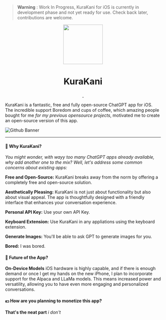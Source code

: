 > **Warning** : Work In Progress, KuraKani for iOS is currently in development phase and not yet ready for use. Check back later, contributions are welcome.

<p align="center">

  <img src="https://github.com/Aayush9029/KuraKani/assets/43297314/f9842405-c6e3-48bd-affc-a687e3661653" height="128">
  <h1 align="center">KuraKani</h1>
</p>


<p align="center">
  <a aria-label="Follow Developer on Linkedin" href="https://www.linkedin.com/in/aayush-p-616b6b16a/" target="_blank">
    <img alt="" src="https://img.shields.io/badge/Follow%20@Aayush Pokharel-black.svg?style=for-the-badge&logo=Linkedin">
  </a>

<!--     <a aria-label="Download App" href="https://aayush9029.gumroad.com/l/boltapp" target="_blank">
    <img alt="" src="https://img.shields.io/badge/Download%20Latest%20Version-black.svg?style=for-the-badge&logo=apple">
  </a> -->
  <a aria-label="Buy me a coffee (support app's development)" href="https://www.buymeacoffee.com/swiftdev" target="_blank">
    <img alt="" src="https://img.shields.io/badge/Support%20Development-black.svg?style=for-the-badge&logo=ko-fi">
  </a>
</p>

KuraKani is a fantastic, free and fully open-source ChatGPT app for iOS. The incredible support Boredom and cups of coffee, which amazing people bought for me *for my previous opensource projects*, motivated me to create an open-source version of this app.

![Github Banner](https://github.com/Aayush9029/KuraKani/assets/43297314/0518ba74-fcb2-4567-a694-fc5e7780c1ef)

---

#### 🤔 Why KuraKani?

*You might wonder, with wayy *too many* ChatGPT apps already available, why add another one to the mix? Well, let's address some common concerns about existing apps:*

**Free and Open-Source:** KuraKani breaks away from the norm by offering a completely free and open-source solution.

**Aesthetically Pleasing:** KuraKani is not just about functionality but also about visual appeal. The app is thoughtfully designed with a friendly interface that enhances your conversation experience.

**Personal API Key:** Use your own API Key.

**Keyboard Extension:** Use KuraKani in any appliations using the keyboard extension.

**Generate Images:** You'll be able to ask GPT to generate images for you.

**Bored:** I was bored.

#### 🚀 Future of the App?

**On-Device Models** iOS hardware is highly capable, and if there is enough demand or once I get my hands on the new iPhone, I plan to incorporate support for the Alpaca and LLaMa models. This means increased power and versatility, allowing you to have even more engaging and personalized conversations.

#### 💵 How are you planning to monetize this app?

**That's the neat part** _i don't_
